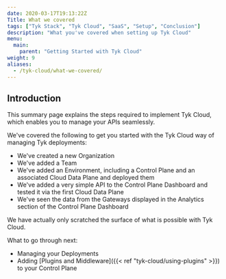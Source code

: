 ```yaml
---
date: 2020-03-17T19:13:22Z
Title: What we covered
tags: ["Tyk Stack", "Tyk Cloud", "SaaS", "Setup", "Conclusion"]
description: "What you've covered when setting up Tyk Cloud"
menu:
  main:
    parent: "Getting Started with Tyk Cloud"
weight: 9
aliases:
  - /tyk-cloud/what-we-covered/
---
```


## Introduction

This summary page explains the steps required to implement Tyk Cloud, which enables you to manage your APIs seamlessly.

We've covered the following to get you started with the Tyk Cloud way of managing Tyk deployments:

- We've created a new Organization
- We've added a Team
- We've added an Environment, including a Control Plane and an associated Cloud Data Plane and deployed them
- We've added a very simple API to the Control Plane Dashboard and tested it via the first Cloud Data Plane
- We've seen the data from the Gateways displayed in the Analytics section of the Control Plane Dashboard

We have actually only scratched the surface of what is possible with Tyk Cloud.

What to go through next:

- Managing your Deployments
- Adding [Plugins and Middleware]({{< ref "tyk-cloud/using-plugins" >}}) to your Control Plane
